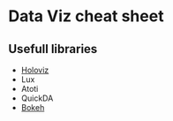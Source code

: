 # Data Viz cheat sheet

## Usefull libraries

- [Holoviz](https://holoviz.org/)
- Lux
- Atoti
- QuickDA
- [Bokeh](https://bokeh.org/)
